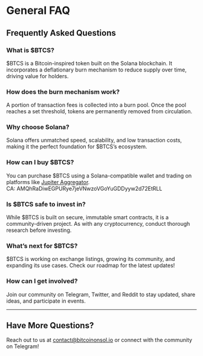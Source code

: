 # General FAQ  

## Frequently Asked Questions  

### What is $BTCS?  
$BTCS is a Bitcoin-inspired token built on the Solana blockchain. It incorporates a deflationary burn mechanism to reduce supply over time, driving value for holders.  

### How does the burn mechanism work?  
A portion of transaction fees is collected into a burn pool. Once the pool reaches a set threshold, tokens are permanently removed from circulation.  

### Why choose Solana?  
Solana offers unmatched speed, scalability, and low transaction costs, making it the perfect foundation for $BTCS’s ecosystem.  

### How can I buy $BTCS?  
You can purchase $BTCS using a Solana-compatible wallet and trading on platforms like [Jupiter Aggregator](https://jup.ag/).  
CA: AMQhRaDiwEGPURye7jeVNwzoVGoYuGDDyyw2d72EtRLL

### Is $BTCS safe to invest in?  
While $BTCS is built on secure, immutable smart contracts, it is a community-driven project. As with any cryptocurrency, conduct thorough research before investing.  

### What’s next for $BTCS?  
$BTCS is working on exchange listings, growing its community, and expanding its use cases. Check our roadmap for the latest updates!  

### How can I get involved?  
Join our community on Telegram, Twitter, and Reddit to stay updated, share ideas, and participate in events.  

---

## Have More Questions?  
Reach out to us at [contact@bitcoinonsol.io](mailto:contact@bitcoinonsol.io) or connect with the community on Telegram!  
